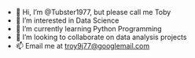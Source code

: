 - 👋 Hi, I’m @Tubster1977, but please call me Toby
- 👀 I’m interested in Data Science
- 🌱 I’m currently learning Python Programming
- 💞️ I’m looking to collaborate on data analysis projects
- 📫 Email me at troy9j77@googlemail.com

<!---
Tubster1977/Tubster1977 is a ✨ special ✨ repository because its `README.md` (this file) appears on your GitHub profile.
You can click the Preview link to take a look at your changes.
--->
